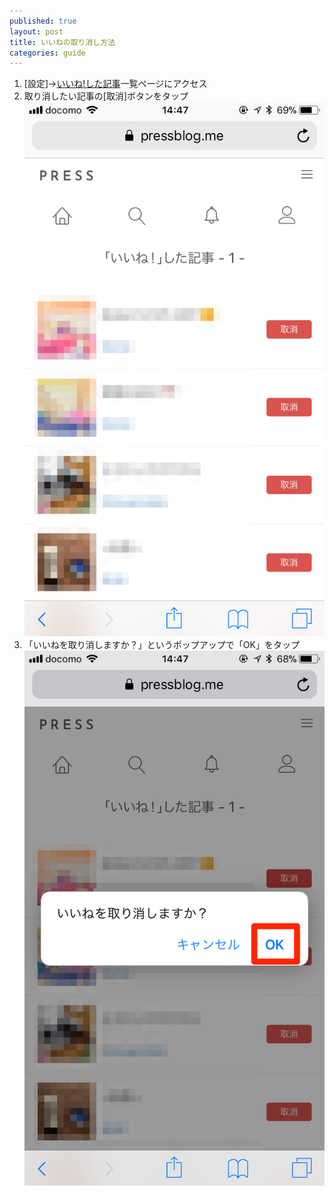 ```yaml
---
published: true
layout: post
title: いいねの取り消し方法
categories: guide
---
```



1. [設定]→[いいね!した記事](https://pressblog.me/blog_posts/blog_likes)一覧ページにアクセス
2. 取り消したい記事の[取消]ボタンをタップ
  ![](/images/delete_blog_likes/index.PNG)
3. 「いいねを取り消しますか？」というポップアップで「OK」をタップ
  ![](/images/delete_blog_likes/popup.PNG)
  


